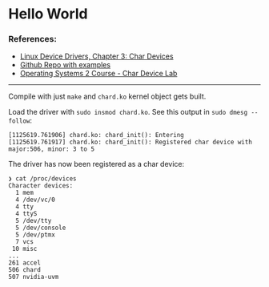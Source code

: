 # Hello World

### References:
* [Linux Device Drivers, Chapter 3: Char Devices](https://lwn.net/Kernel/LDD3/)
* [Github Repo with examples](https://github.com/d0u9/Linux-Device-Driver/tree/master/eg_03_scull_basic)
* [Operating Systems 2 Course - Char Device Lab](https://linux-kernel-labs.github.io/refs/heads/master/labs/device_drivers.html)

---

Compile with just `make` and `chard.ko` kernel object gets built.

Load the driver with `sudo insmod chard.ko`. See this output in `sudo dmesg --follow`:
```
[1125619.761906] chard.ko: chard_init(): Entering
[1125619.761917] chard.ko: chard_init(): Registered char device with major:506, minor: 3 to 5
```

The driver has now been registered as a char device:
```
❯ cat /proc/devices
Character devices:
  1 mem
  4 /dev/vc/0
  4 tty
  4 ttyS
  5 /dev/tty
  5 /dev/console
  5 /dev/ptmx
  7 vcs
 10 misc
...
261 accel
506 chard
507 nvidia-uvm
```
